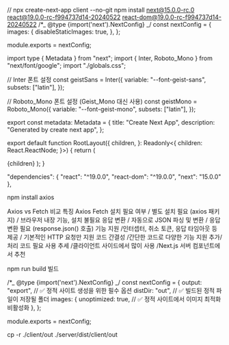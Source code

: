 // npx create-next-app client --no-git
npm install next@15.0.0-rc.0 react@19.0.0-rc-f994737d14-20240522 react-dom@19.0.0-rc-f994737d14-20240522
/\*_ @type {import('next').NextConfig} _/
const nextConfig = {
images: {
disableStaticImages: true,
},
};

module.exports = nextConfig;

import type { Metadata } from "next";
import { Inter, Roboto_Mono } from "next/font/google";
import "./globals.css";

// Inter 폰트 설정
const geistSans = Inter({
variable: "--font-geist-sans",
subsets: ["latin"],
});

// Roboto_Mono 폰트 설정 (Geist_Mono 대신 사용)
const geistMono = Roboto_Mono({
variable: "--font-geist-mono",
subsets: ["latin"],
});

export const metadata: Metadata = {
title: "Create Next App",
description: "Generated by create next app",
};

export default function RootLayout({
children,
}: Readonly<{
children: React.ReactNode;
}>) {
return (

<html lang="en">
<body className={`${geistSans.variable} ${geistMono.variable}`}>
{children}
</body>
</html>
);
}

"dependencies": {
"react": "^19.0.0",
"react-dom": "^19.0.0",
"next": "15.0.0"
},

npm install axios

Axios vs Fetch 비교
특징 Axios Fetch
설치 필요 여부 / 별도 설치 필요 (axios 패키지) / 브라우저 내장 기능, 설치 불필요
응답 변환 / 자동으로 JSON 파싱 및 변환 / 응답 변환 필요 (response.json() 호출)
기능 지원 /인터셉터, 취소 토큰, 응답 타임아웃 등 제공 / 기본적인 HTTP 요청만 지원
코드 간결성 /간단한 코드로 다양한 기능 지원 추가/ 처리 코드 필요
사용 추세 /클라이언트 사이드에서 많이 사용 /Next.js 서버 컴포넌트에서 추천

npm run build
빌드

/\*_ @type {import('next').NextConfig} _/
const nextConfig = {
output: "export", // ✅ 정적 사이트 생성을 위한 필수 옵션
distDir: "out", // ✅ 빌드된 정적 파일이 저장될 폴더
images: {
unoptimized: true, // ✅ 정적 사이트에서 이미지 최적화 비활성화
},
};

module.exports = nextConfig;

cp -r ./client/out ./server/dist/client/out
